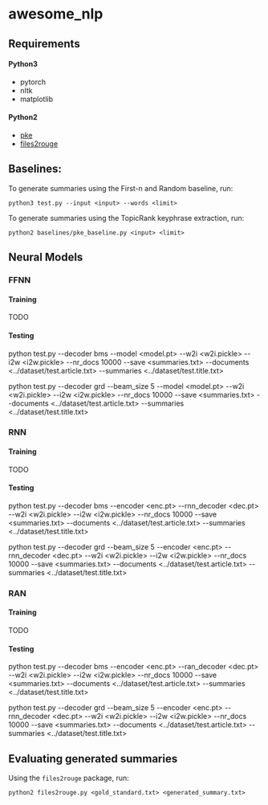 # awesome_nlp
## Requirements
#### Python3
- pytorch
- nltk
- matplotlib

#### Python2
- [pke](https://github.com/boudinfl/pke)
- [files2rouge](https://github.com/pltrdy/files2rouge)

## Baselines:
To generate summaries using the First-n and Random baseline, run:
```
python3 test.py --input <input> --words <limit>
```

To generate summaries using the TopicRank keyphrase extraction, run:
```
python2 baselines/pke_baseline.py <input> <limit>
```

## Neural Models
### FFNN
#### Training
TODO
#### Testing
python test.py --decoder bms --model <model.pt> --w2i <w2i.pickle> --i2w <i2w.pickle> --nr_docs 10000 --save <summaries.txt> --documents <../dataset/test.article.txt> --summaries <../dataset/test.title.txt>

python test.py --decoder grd --beam_size 5 --model <model.pt> --w2i <w2i.pickle> --i2w <i2w.pickle> --nr_docs 10000 --save <summaries.txt> --documents <../dataset/test.article.txt> --summaries <../dataset/test.title.txt>

### RNN
#### Training
TODO
#### Testing
python test.py --decoder bms --encoder <enc.pt> --rnn_decoder <dec.pt> --w2i <w2i.pickle> --i2w <i2w.pickle> --nr_docs 10000 --save <summaries.txt> --documents <../dataset/test.article.txt> --summaries <../dataset/test.title.txt>

python test.py --decoder grd --beam_size 5 --encoder <enc.pt> --rnn_decoder <dec.pt> --w2i <w2i.pickle> --i2w <i2w.pickle> --nr_docs 10000 --save <summaries.txt> --documents <../dataset/test.article.txt> --summaries <../dataset/test.title.txt>

### RAN
#### Training
TODO
#### Testing
python test.py --decoder bms --encoder <enc.pt> --ran_decoder <dec.pt> --w2i <w2i.pickle> --i2w <i2w.pickle> --nr_docs 10000 --save <summaries.txt> --documents <../dataset/test.article.txt> --summaries <../dataset/test.title.txt>

python test.py --decoder grd --beam_size 5 --encoder <enc.pt> --rnn_decoder <dec.pt> --w2i <w2i.pickle> --i2w <i2w.pickle> --nr_docs 10000 --save <summaries.txt> --documents <../dataset/test.article.txt> --summaries <../dataset/test.title.txt>


## Evaluating generated summaries
Using the `files2rouge` package, run:
```
python2 files2rouge.py <gold_standard.txt> <generated_summary.txt>
```
